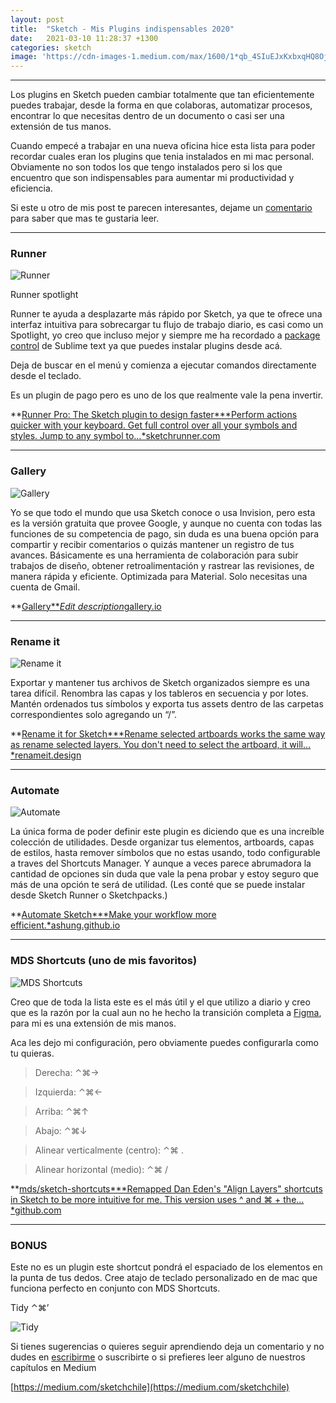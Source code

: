 ```yaml
---
layout: post
title:  "Sketch - Mis Plugins indispensables 2020"
date:   2021-03-10 11:28:37 +1300
categories: sketch
image: 'https://cdn-images-1.medium.com/max/1600/1*qb_4SIuEJxKxbxqHQ8Oj0g.gif'
---
```


---

Los plugins en Sketch pueden cambiar totalmente que tan eficientemente puedes trabajar, desde la forma en que colaboras, automatizar procesos, encontrar lo que necesitas dentro de un documento o casi ser una extensión de tus manos.

Cuando empecé a trabajar en una nueva oficina hice esta lista para poder recordar cuales eran los plugins que tenia instalados en mi mac personal. Obviamente no son todos los que tengo instalados pero si los que encuentro que son indispensables para aumentar mi productividad y eficiencia.

Si este u otro de mis post te parecen interesantes, dejame un [comentario](https://www.notion.so/smilesharks/Hola-Hi-959fbbe8a8b749f1a0d484164ac2ff43) para saber que mas te gustaria leer.

---

### Runner

![Runner](https://cdn-images-1.medium.com/max/1600/1*qb_4SIuEJxKxbxqHQ8Oj0g.gif)

Runner spotlight

Runner te ayuda a desplazarte más rápido por Sketch, ya que te ofrece una interfaz intuitiva para sobrecargar tu flujo de trabajo diario, es casi como un Spotlight, yo creo que incluso mejor y siempre me ha recordado a [package control](https://packagecontrol.io/) de Sublime text ya que puedes instalar plugins desde acá.

Deja de buscar en el menú y comienza a ejecutar comandos directamente desde el teclado.

Es un plugin de pago pero es uno de los que realmente vale la pena invertir.

**[Runner Pro: The Sketch plugin to design faster***Perform actions quicker with your keyboard. Get full control over all your symbols and styles. Jump to any symbol to…*sketchrunner.com](https://sketchrunner.com/)

---

### Gallery

![Gallery](https://cdn-images-1.medium.com/max/1600/1*bmn5NrEEDRNN89qCii3kgQ.gif)

Yo se que todo el mundo que usa Sketch conoce o usa Invision, pero esta es la versión gratuita que provee Google, y aunque no cuenta con todas las funciones de su competencia de pago, sin duda es una buena opción para compartir y recibir comentarios o quizás mantener un registro de tus avances. Básicamente es una herramienta de colaboración para subir trabajos de diseño, obtener retroalimentación y rastrear las revisiones, de manera rápida y eficiente. Optimizada para Material. Solo necesitas una cuenta de Gmail.

**[Gallery***Edit description*gallery.io](https://gallery.io/)

---

### Rename it

![Rename it](https://cdn-images-1.medium.com/max/1600/1*YzvcWAyp4kzEnmRy6FEYKA.gif)

Exportar y mantener tus archivos de Sketch organizados siempre es una tarea difícil. Renombra las capas y los tableros en secuencia y por lotes. Mantén ordenados tus símbolos y exporta tus assets dentro de las carpetas correspondientes solo agregando un “/”.

**[Rename it for Sketch***Rename selected artboards works the same way as rename selected layers. You don't need to select the artboard, it will…*renameit.design](https://renameit.design/sketch/)

---

### Automate

![Automate](https://cdn-images-1.medium.com/max/1600/1*wBEuHANuyaRBM-GyaM0eDg.png)

La única forma de poder definir este plugin es diciendo que es una increíble colección de utilidades. Desde organizar tus elementos, artboards, capas de estilos, hasta remover símbolos que no estas usando, todo configurable a traves del Shortcuts Manager. Y aunque a veces parece abrumadora la cantidad de opciones sin duda que vale la pena probar y estoy seguro que más de una opción te será de utilidad. (Les conté que se puede instalar desde Sketch Runner o Sketchpacks.)

**[Automate Sketch***Make your workflow more efficient.*ashung.github.io](https://ashung.github.io/Automate-Sketch/)

---

### MDS Shortcuts (uno de mis favoritos)

![MDS Shortcuts](https://cdn-images-1.medium.com/max/1600/1*WF48s7xYQA8cjsMsNHT_vg.gif)

Creo que de toda la lista este es el más útil y el que utilizo a diario y creo que es la razón por la cual aun no he hecho la transición completa a [Figma](https://www.figma.com/), para mi es una extensión de mis manos.

Aca les dejo mi configuración, pero obviamente puedes configurarla como tu quieras.

> Derecha: ⌃⌘→

> Izquierda: ⌃⌘←

> Arriba: ⌃⌘↑

> Abajo: ⌃⌘↓

> Alinear verticalmente (centro): ⌃⌘ .

> Alinear horizontal (medio): ⌃⌘ /

**[mds/sketch-shortcuts***Remapped Dan Eden's "Align Layers" shortcuts in Sketch to be more intuitive for me. This version uses ^ and ⌘ + the…*github.com](https://github.com/mds/sketch-shortcuts)

---

### BONUS

Este no es un plugin este shortcut pondrá el espaciado de los elementos en la punta de tus dedos. Cree atajo de teclado personalizado en de mac que funciona perfecto en conjunto con MDS Shortcuts.

Tidy ⌃⌘’

![Tidy](https://cdn-images-1.medium.com/max/1600/1*ODi90Z2ydE1q-r_M8YdS-Q.png)

Si tienes sugerencias o quieres seguir aprendiendo deja un comentario y no dudes en [escribirme](https://www.notion.so/smilesharks/Hola-Hi-959fbbe8a8b749f1a0d484164ac2ff43) o suscribirte o si prefieres leer alguno de nuestros capítulos en Medium

[https://medium.com/sketchchile](https://medium.com/sketchchile)